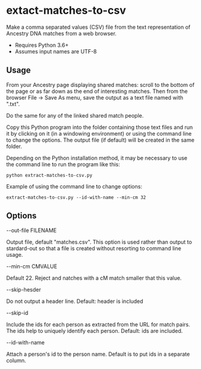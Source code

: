 # extact-matches-to-csv

Make a comma separated values (CSV) file from the text representation of Ancestry DNA matches
from a web browser.

- Requires Python 3.6+
- Assumes input names are UTF-8

## Usage ##

From your Ancestry page displaying shared matches: scroll to the bottom of the page or as
far down as the end of interesting matches. Then from the browser File -> Save As menu, save
the output as a text file named with ".txt".

Do the same for any of the linked shared match people.

Copy this Python program into the folder containing those text files and run it by clicking on
it (in a windowing environment) or using the command line to change the options. The output
file (if default) will be created in the same folder.

Depending on the Python installation method, it may be necessary to use the command line 
to run the program like this:
``` 
python extract-matches-to-csv.py
```

Example of using the command line to change options:
```
extract-matches-to-csv.py --id-with-name --min-cm 32
```



## Options ## 

--out-file FILENAME

Output file, default "matches.csv". This option is used rather than output to stardard-out so
that a file is created without resorting to command line usage.

--min-cm CMVALUE

Default 22. Reject and natches with a cM match smaller that this value.

--skip-hesder

Do not output a header line. Default: header is included

--skip-id

Include the ids for each person as extracted from the URL for match pairs.
The ids help to uniquely identify each person. Default: ids are included.

--id-with-name

Attach a person's id to the person name. Default is to put ids in a separate column.

